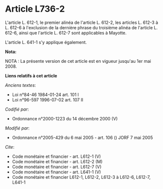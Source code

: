 # Article L736-2

L'article L. 612-1, le premier alinéa de l'article L. 612-2, les articles L. 612-3 à L. 612-6 à l'exclusion de la dernière
phrase du troisième alinéa de l'article L. 612-6, ainsi que l'article L. 612-7 sont applicables à Mayotte.

L'article L. 641-1 s'y applique également.

**Nota:**

NOTA : La présente version de cet article est en vigueur jusqu'au 1er mai 2008.

**Liens relatifs à cet article**

_Anciens textes_:

  - Loi n°84-46 1984-01-24 art. 101 I
  - Loi n°96-597 1996-07-02 art. 107 II

_Codifié par_:

  - Ordonnance n°2000-1223 du 14 décembre 2000 (V)

_Modifié par_:

  - Ordonnance n°2005-429 du 6 mai 2005 - art. 106 () JORF 7 mai 2005

_Cite_:

  - Code monétaire et financier - art. L612-1 (V)
  - Code monétaire et financier - art. L612-2 (M)
  - Code monétaire et financier - art. L612-7 (V)
  - Code monétaire et financier - art. L641-1 (V)
  - Code monétaire et financier L612-1, L612-2, L612-3 à L612-6, L612-7, L641-1
